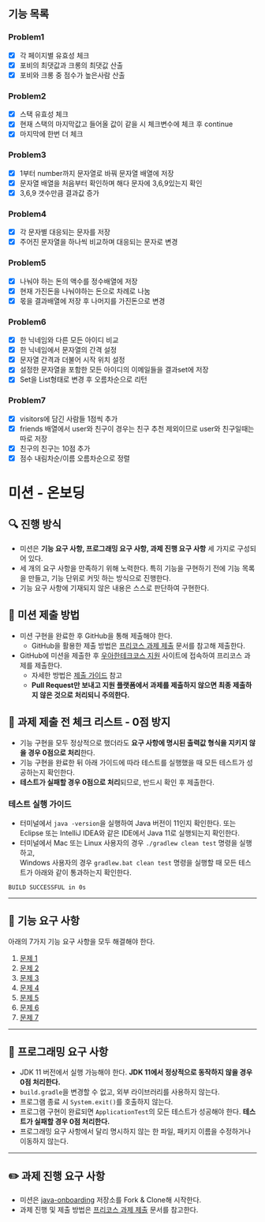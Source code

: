 ## 기능 목록

### Problem1
- [x] 각 페이지별 유효성 체크
- [x] 포비의 최댓값과 크롱의 최댓값 산출
- [x] 포비와 크롱 중 점수가 높은사람 산출

### Problem2
- [x] 스택 유효성 체크
- [x] 현재 스택의 마지막값고 들어올 값이 같을 시 체크변수에 체크 후 continue
- [x] 마지막에 한번 더 체크

### Problem3
- [x] 1부터 number까지 문자열로 바꿔 문자열 배열에 저장
- [x] 문자열 배열을 처음부터 확인하며 해다 문자에 3,6,9있는지 확인
- [x] 3,6,9 갯수만큼 결과값 증가

### Problem4
- [x] 각 문자별 대응되는 문자를 저장
- [x] 주어진 문자열을 하나씩 비교하며 대응되는 문자로 변경

### Problem5
- [x] 나눠야 하는 돈의 액수를 정수배열에 저장
- [x] 현재 가진돈을 나눠야하는 돈으로 차례로 나눔
- [x] 몫을 결과배열에 저장 후 나머지를 가진돈으로 변경

### Problem6
- [x] 한 닉네임와 다른 모든 아이디 비교
- [x] 한 닉네임에서 문자열의 간격 설정
- [x] 문자열 간격과 더불어 시작 위치 설정
- [x] 설정한 문자열을 포함한 모든 아이디의 이메일들을 결과set에 저장
- [x] Set을 List형태로 변경 후 오름차순으로 리턴

### Problem7
- [x] visitors에 담긴 사람들 1점씩 추가
- [x] friends 배열에서 user와 친구이 경우는 친구 추천 제외이므로 user와 친구일때는 따로 저장
- [x] 친구의 친구는 10점 추가
- [x] 점수 내림차순/이름 오름차순으로 정렬

# 미션 - 온보딩

## 🔍 진행 방식

- 미션은 **기능 요구 사항, 프로그래밍 요구 사항, 과제 진행 요구 사항** 세 가지로 구성되어 있다.
- 세 개의 요구 사항을 만족하기 위해 노력한다. 특히 기능을 구현하기 전에 기능 목록을 만들고, 기능 단위로 커밋 하는 방식으로 진행한다.
- 기능 요구 사항에 기재되지 않은 내용은 스스로 판단하여 구현한다.

## 📮 미션 제출 방법

- 미션 구현을 완료한 후 GitHub을 통해 제출해야 한다.
    - GitHub을 활용한 제출 방법은 [프리코스 과제 제출](https://github.com/woowacourse/woowacourse-docs/tree/master/precourse) 문서를 참고해
      제출한다.
- GitHub에 미션을 제출한 후 [우아한테크코스 지원](https://apply.techcourse.co.kr) 사이트에 접속하여 프리코스 과제를 제출한다.
    - 자세한 방법은 [제출 가이드](https://github.com/woowacourse/woowacourse-docs/tree/master/precourse#제출-가이드) 참고
    - **Pull Request만 보내고 지원 플랫폼에서 과제를 제출하지 않으면 최종 제출하지 않은 것으로 처리되니 주의한다.**

## 🚨 과제 제출 전 체크 리스트 - 0점 방지

- 기능 구현을 모두 정상적으로 했더라도 **요구 사항에 명시된 출력값 형식을 지키지 않을 경우 0점으로 처리**한다.
- 기능 구현을 완료한 뒤 아래 가이드에 따라 테스트를 실행했을 때 모든 테스트가 성공하는지 확인한다.
- **테스트가 실패할 경우 0점으로 처리**되므로, 반드시 확인 후 제출한다.

### 테스트 실행 가이드

- 터미널에서 `java -version`을 실행하여 Java 버전이 11인지 확인한다. 또는 Eclipse 또는 IntelliJ IDEA와 같은 IDE에서 Java 11로 실행되는지 확인한다.
- 터미널에서 Mac 또는 Linux 사용자의 경우 `./gradlew clean test` 명령을 실행하고,   
  Windows 사용자의 경우  `gradlew.bat clean test` 명령을 실행할 때 모든 테스트가 아래와 같이 통과하는지 확인한다.

```
BUILD SUCCESSFUL in 0s
```

---

## 🚀 기능 요구 사항
아래의 7가지 기능 요구 사항을 모두 해결해야 한다.

1. [문제 1](./docs/PROBLEM1.md)
2. [문제 2](./docs/PROBLEM2.md)
3. [문제 3](./docs/PROBLEM3.md)
4. [문제 4](./docs/PROBLEM4.md)
5. [문제 5](./docs/PROBLEM5.md)
6. [문제 6](./docs/PROBLEM6.md)
7. [문제 7](./docs/PROBLEM7.md)

---

## 🎯 프로그래밍 요구 사항

- JDK 11 버전에서 실행 가능해야 한다. **JDK 11에서 정상적으로 동작하지 않을 경우 0점 처리한다.**
- `build.gradle`을 변경할 수 없고, 외부 라이브러리를 사용하지 않는다.
- 프로그램 종료 시 `System.exit()`를 호출하지 않는다.
- 프로그램 구현이 완료되면 `ApplicationTest`의 모든 테스트가 성공해야 한다. **테스트가 실패할 경우 0점 처리한다.**
- 프로그래밍 요구 사항에서 달리 명시하지 않는 한 파일, 패키지 이름을 수정하거나 이동하지 않는다.

---

## ✏️ 과제 진행 요구 사항

- 미션은 [java-onboarding](https://github.com/woowacourse-precourse/java-onboarding) 저장소를 Fork & Clone해 시작한다.
- 과제 진행 및 제출 방법은 [프리코스 과제 제출](https://github.com/woowacourse/woowacourse-docs/tree/master/precourse) 문서를 참고한다.
